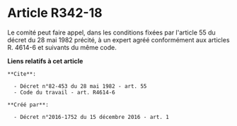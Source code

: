 # Article R342-18

Le comité peut faire appel, dans les conditions fixées par l'article 55 du décret du 28 mai 1982 précité, à un expert agréé
conformément aux articles R. 4614-6 et suivants du même code.

**Liens relatifs à cet article**

	**Cite**:

	  - Décret n°82-453 du 28 mai 1982 - art. 55
	  - Code du travail - art. R4614-6

	**Créé par**:

	  - Décret n°2016-1752 du 15 décembre 2016 - art. 1
